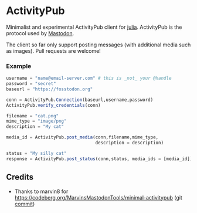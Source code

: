 # ActivityPub


Minimalist and experimental ActivityPub client for [julia](https://julialang.org/).
ActivityPub is the protocol used by [Mastodon](https://docs.joinmastodon.org/).

The client so far only support posting messages (with additional media such as images).
Pull requests are welcome!


### Example

``` julia
username = "name@email-server.com" # this is _not_ your @handle
password = "secret"
baseurl = "https://fosstodon.org"

conn = ActivityPub.Connection(baseurl,username,password)
ActivityPub.verify_credentials(conn)

filename = "cat.png"
mime_type = "image/png"
description = "My cat"

media_id = ActivityPub.post_media(conn,filename,mime_type,
                                  description = description)

status = "My silly cat"
response = ActivityPub.post_status(conn,status, media_ids = [media_id])
```

## Credits

* Thanks to marvin8 for https://codeberg.org/MarvinsMastodonTools/minimal-activitypub (git [commit](https://codeberg.org/marvinsmastodontools/minimal-activitypub/commit/aabbd45e68eb02700fed9be22efd4431cac36a75))
